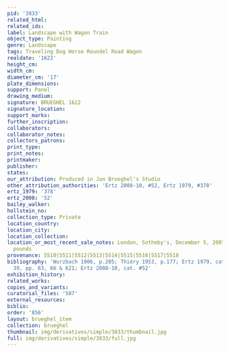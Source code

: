 ```yaml
---
pid: '3833'
related_html: 
related_ids: 
label: Landscape with Wagon Train
object_type: Painting
genre: Landscape
tags: Traveling Dog Horse Roundel Road Wagon
realdate: '1622'
height_cm: 
width_cm: 
diameter_cm: '17'
plate_dimensions: 
support: Panel
drawing_medium: 
signature: BRUEGHEL 1622
signature_location: 
support_marks: 
further_inscription: 
collaborators: 
collaborator_notes: 
collectors_patrons: 
print_type: 
print_notes: 
printmaker: 
publisher: 
states: 
our_attribution: Produced in Jan Brueghel's Studio
other_attribution_authorities: 'Ertz 2008-10, #52, Ertz 1979, #378'
ertz_1979: '378'
ertz_2008: '52'
bailey_walker: 
hollstein_no: 
collection_type: Private
location_country: 
location_city: 
location_collection: 
location_or_most_recent_sale_notes: London, Sotheby's, December 5, 2007, for 468,500
  pounds
provenance: 5510|5511|5512|5513|5514|5515|5516|5517|5518
bibliography: 'Wurzbach 1906, p.205; Thiéry 1953, p.177; Ertz 1979, cat. #378, fig.
  39, pp. 63, 66 & 621; Ertz 2008-10, cat. #52'
exhibition_history: 
related_works: 
copies_and_variants: 
curatorial_files: '587'
external_resources: 
biblio: 
order: '856'
layout: brueghel_item
collection: brueghel
thumbnail: img/derivatives/simple/3833/thumbnail.jpg
full: img/derivatives/simple/3833/full.jpg
---
```

